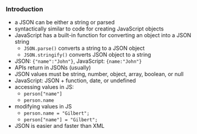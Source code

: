 ### Introduction
- a JSON can be either a string or parsed
- syntactically similar to code for creating JavaScript objects
- JavaScript has a built-in function for converting an object into a JSON string
  -  `JSON.parse()` converts a string to a JSON object
  -  `JSON.stringify()` converts JSON object to a string
- JSON: `{"name":"John"}`, JavaScript: `{name:"John"}`
- APIs return in JSONs (usually)
- JSON values must be string, number, object, array, boolean, or null
- JavaScript: JSON + function, date, or undefined
- accessing values in JS:
  - `person["name"]`
  - `person.name`
- modifying values in JS
  - `person.name = "Gilbert";`
  - `person["name"] = "Gilbert";`
- JSON is easier and faster than XML